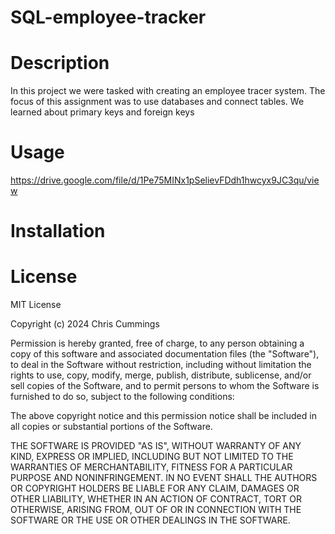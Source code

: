 # SQL-employee-tracker

# Description
In this project we were tasked with creating an employee tracer system.  The focus of this assignment was to use databases and connect tables. We learned about primary keys and foreign keys 

# Usage
https://drive.google.com/file/d/1Pe75MINx1pSelievFDdh1hwcyx9JC3qu/view


# Installation

# License

MIT License

Copyright (c) 2024 Chris Cummings

Permission is hereby granted, free of charge, to any person obtaining a copy of this software and associated documentation files (the "Software"), to deal in the Software without restriction, including without limitation the rights to use, copy, modify, merge, publish, distribute, sublicense, and/or sell copies of the Software, and to permit persons to whom the Software is furnished to do so, subject to the following conditions:

The above copyright notice and this permission notice shall be included in all copies or substantial portions of the Software.

THE SOFTWARE IS PROVIDED "AS IS", WITHOUT WARRANTY OF ANY KIND, EXPRESS OR IMPLIED, INCLUDING BUT NOT LIMITED TO THE WARRANTIES OF MERCHANTABILITY, FITNESS FOR A PARTICULAR PURPOSE AND NONINFRINGEMENT. IN NO EVENT SHALL THE AUTHORS OR COPYRIGHT HOLDERS BE LIABLE FOR ANY CLAIM, DAMAGES OR OTHER LIABILITY, WHETHER IN AN ACTION OF CONTRACT, TORT OR OTHERWISE, ARISING FROM, OUT OF OR IN CONNECTION WITH THE SOFTWARE OR THE USE OR OTHER DEALINGS IN THE SOFTWARE.
